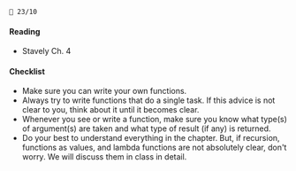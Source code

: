 `📆 23/10`

#### Reading
* Stavely Ch. 4

#### Checklist 
* Make sure you can write your own functions.
* Always try to write functions that do a single task. If this advice is not
    clear to you, think about it until it becomes clear.
* Whenever you see or write a function, make sure you know what type(s) of
    argument(s) are taken and what type of result (if any) is returned.
* Do your best to understand everything in the chapter. But, if recursion,
    functions as values, and lambda functions are not absolutely clear, don't
    worry. We will discuss them in class in detail.

